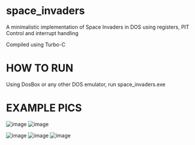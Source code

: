 # space_invaders
A minimalistic implementation of Space Invaders in DOS using registers, PIT Control and interrupt handling

Compiled using Turbo-C

# HOW TO RUN
Using DosBox or any other DOS emulator, run space_invaders.exe

# EXAMPLE PICS

![image](https://github.com/GoodMoodMan/space_invaders/assets/86624574/3b3d918a-4b72-4416-b214-5d156855f59c)
![image](https://github.com/GoodMoodMan/space_invaders/assets/86624574/2afc118c-06ca-4c80-8c4e-c55175e0894f)

![image](https://github.com/GoodMoodMan/space_invaders/assets/86624574/bcd9d545-cbf9-44c2-9f58-a30402fcced0)
![image](https://github.com/GoodMoodMan/space_invaders/assets/86624574/a7f7b8d2-974c-4ccf-913b-18f38befae96)
![image](https://github.com/GoodMoodMan/space_invaders/assets/86624574/2736df69-30dc-466b-9115-0b63f4bb5841)
